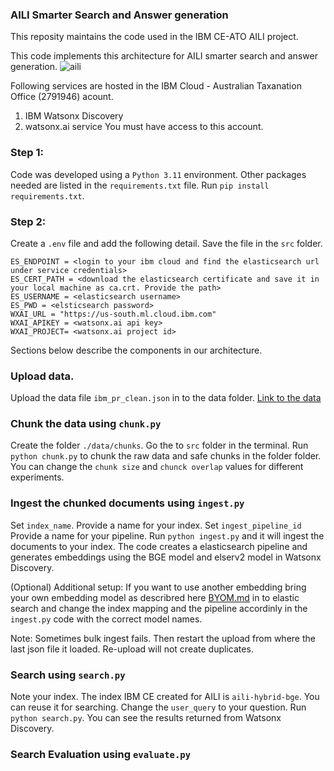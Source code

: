 ### AILI Smarter Search and Answer generation
This reposity maintains the code used in the IBM CE-ATO AILI project.

This code implements this architecture for AILI smarter search and answer generation.
![aili](https://github.ibm.com/anz-tech-garage/ce-ato-aili/blob/main/AILI_architecture.png)

Following services are hosted in the IBM Cloud - Australian Taxanation Office (2791946) acount.
1. IBM Watsonx Discovery 
2. watsonx.ai service 
You must have access to this account. 

### Step 1:
Code was developed using a `Python 3.11` environment.
Other packages needed are listed in the `requirements.txt` file. 
Run  `pip install requirements.txt`. 

### Step 2:
Create a `.env` file and add the following detail. Save the file in the `src` folder. 

    ES_ENDPOINT = <login to your ibm cloud and find the elasticsearch url under service credentials>
    ES_CERT_PATH = <download the elasticsearch certificate and save it in your local machine as ca.crt. Provide the path>
    ES_USERNAME = <elasticsearch username>
    ES_PWD = <elsticsearch password>
    WXAI_URL = "https://us-south.ml.cloud.ibm.com"
    WXAI_APIKEY = <watsonx.ai api key>
    WXAI_PROJECT= <watsonx.ai project id>

Sections below describe the components in our architecture.

### Upload data. 
Upload the data file `ibm_pr_clean.json` in to the data folder. [Link to the data](https://govteams.sharepoint.com/:u:/r/sites/atoibm/Shared%20Documents/06.%20Data/pr_clean.zip?csf=1&web=1&e=aHTGLr)

### Chunk the data using `chunk.py`
Create the folder `./data/chunks`.
Go the to `src` folder in the terminal.
Run `python chunk.py` to chunk the raw data and safe chunks in the folder folder.  
You can change the `chunk size` and `chunck overlap` values for different experiments. 

### Ingest the chunked documents using `ingest.py`
Set `index_name`. Provide a name for your index.
Set `ingest_pipeline_id` Provide a name for your pipeline.
Run `python ingest.py` and it will ingest the documents to your index. The code creates a elasticsearch pipeline and generates embeddings using the BGE model and elserv2 model in Watsonx Discovery. 

(Optional) Additional setup: If you want to use another embedding bring your own embedding model as describred here [BYOM.md](url) in to elastic search and change the index mapping and the pipeline accordinly in the `ingest.py` code with the correct model names. 

Note: Sometimes bulk ingest fails. Then restart the upload from where the last json file it loaded. Re-upload will not create duplicates. 

### Search using `search.py`
Note your index. The index IBM CE created for AILI is `aili-hybrid-bge`. You can reuse it for searching. 
Change the `user_query` to your question. 
Run `python search.py`. 
You can see the results returned from Watsonx Discovery. 

### Search Evaluation using `evaluate.py`





